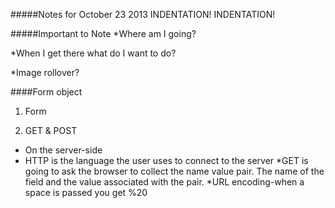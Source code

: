 #####Notes for October 23 2013
INDENTATION! INDENTATION!

#####Important to Note
*Where am I going? 

*When I get there what do I want to do?

*Image rollover? 


####Form object 
1. Form

2. GET & POST
* On the server-side 
* HTTP is the language the user uses to connect to the server
*GET is going to ask the browser to collect the name value pair. The name of the field and the value associated with the pair. 
*URL encoding-when a space is passed you get %20

```

```